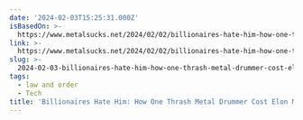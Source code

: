 ```yaml
---
date: '2024-02-03T15:25:31.000Z'
isBasedOn: >-
  https://www.metalsucks.net/2024/02/02/billionaires-hate-him-how-one-thrash-metal-drummer-cost-elon-musk-56-billion/
link: >-
  https://www.metalsucks.net/2024/02/02/billionaires-hate-him-how-one-thrash-metal-drummer-cost-elon-musk-56-billion/
slug: >-
  2024-02-03-billionaires-hate-him-how-one-thrash-metal-drummer-cost-elon-musk-dollar56-bill
tags:
  - law and order
  - Tech
title: 'Billionaires Hate Him: How One Thrash Metal Drummer Cost Elon Musk $56 Bill'
---
```


